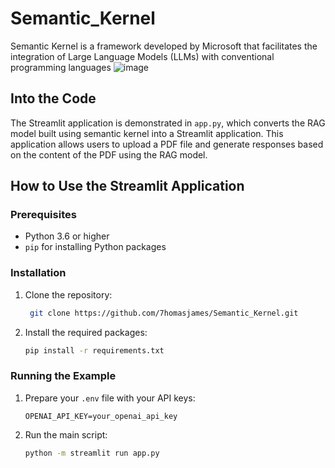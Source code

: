 # Semantic_Kernel
Semantic Kernel is a framework developed by Microsoft that facilitates the integration of Large Language Models (LLMs) with conventional programming languages
![image](https://github.com/user-attachments/assets/9748b258-74e6-469e-8e09-9fbb25378ed3)

## Into the Code

The Streamlit application is demonstrated in `app.py`, which converts the RAG model built using semantic kernel into a Streamlit application. This application allows users to upload a PDF file and generate responses based on the content of the PDF using the RAG model.

## How to Use the Streamlit Application

### Prerequisites

- Python 3.6 or higher
- `pip` for installing Python packages

### Installation

1. Clone the repository:
   ```bash
    git clone https://github.com/7homasjames/Semantic_Kernel.git
    ```

2. Install the required packages:

    ```bash
    pip install -r requirements.txt
    ```

### Running the Example


1. Prepare your `.env` file with your API keys:

    ```plaintext
    OPENAI_API_KEY=your_openai_api_key
    ```

2. Run the main script:

    ```bash
    python -m streamlit run app.py   
    ```
